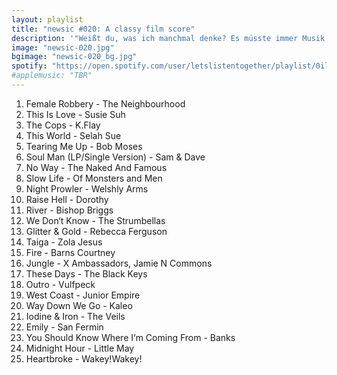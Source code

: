 ```yaml
---
layout: playlist
title: "newsic #020: A classy film score"
description: '"Weißt du, was ich manchmal denke? Es müsste immer Musik da sein. Bei allem, was du machst. Und wenns so richtig scheiße ist, ist wenigstens noch die Musik da. Und an der Stelle, wo es am allerschönsten ist, da müsste die Platte springen und du hörst immer nur diesen einen Moment." - Absolute Giganten'
image: "newsic-020.jpg"
bgimage: "newsic-020_bg.jpg"
spotify: "https://open.spotify.com/user/letslistentogether/playlist/0iltdgFrLmO99N2RadjkDd"
#applemusic: "TBR"
---
```


<ol>
	<li>Female Robbery - The Neighbourhood</li>
	<li>This Is Love - Susie Suh</li>
	<li>The Cops - K.Flay</li>
	<li>This World - Selah Sue</li>
	<li>Tearing Me Up - Bob Moses</li>
	<li>Soul Man (LP/Single Version) - Sam & Dave</li>
	<li>No Way - The Naked And Famous</li>
	<li>Slow Life - Of Monsters and Men</li>
	<li>Night Prowler - Welshly Arms</li>
	<li>Raise Hell - Dorothy</li>
	<li>River - Bishop Briggs</li>
	<li>We Don‘t Know - The Strumbellas</li>
	<li>Glitter & Gold - Rebecca Ferguson</li>
	<li>Taiga - Zola Jesus</li>
	<li>Fire - Barns Courtney</li>
	<li>Jungle - X Ambassadors, Jamie N Commons</li>
	<li>These Days - The Black Keys</li>
	<li>Outro - Vulfpeck</li>
	<li>West Coast - Junior Empire</li>
	<li>Way Down We Go - Kaleo</li>
	<li>Iodine & Iron - The Veils</li>
	<li>Emily - San Fermin</li>
	<li>You Should Know Where I‘m Coming From - Banks</li>
	<li>Midnight Hour - Little May</li>
	<li>Heartbroke - Wakey!Wakey!</li>
</ol>